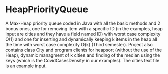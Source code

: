 # HeapPriorityQueue
A Max-Heap priority queue coded in Java with all the basic methods and 2 bonus ones, one for removing item with a specific ID (in the examples, heap input are cities and they have a field named ID)  with worst case complexity O(1) and one for inserting and dynamically keeping k items in the heap all the time with worst case complexity O(k) (Third semester). Project also contains class City and program clients for heapsort (without the use of the Heap), dynamic managment of k cities and finding of the median using the keys (which is the CovidCasesDensity in our examples). The cities text file is an example input.
